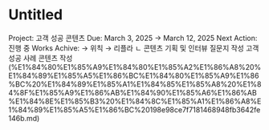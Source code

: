 # Untitled

Project: 고객 성공 콘텐츠
Due: March 3, 2025 → March 12, 2025
Next Action: 진행 중
Works Achive: → 위칙
→ 리플라
 ㄴ 콘텐츠 기획 및 인터뷰 질문지 작성
고객 성공 사례 콘텐츠 작성 (%E1%84%80%E1%85%A9%E1%84%80%E1%85%A2%E1%86%A8%20%E1%84%89%E1%85%A5%E1%86%BC%E1%84%80%E1%85%A9%E1%86%BC%20%E1%84%89%E1%85%A1%E1%84%85%E1%85%A8%20%E1%84%8F%E1%85%A9%E1%86%AB%E1%84%90%E1%85%A6%E1%86%AB%E1%84%8E%E1%85%B3%20%E1%84%8C%E1%85%A1%E1%86%A8%E1%84%89%E1%85%A5%E1%86%BC%20198e98ce7f7181468948fb3642fe146b.md)